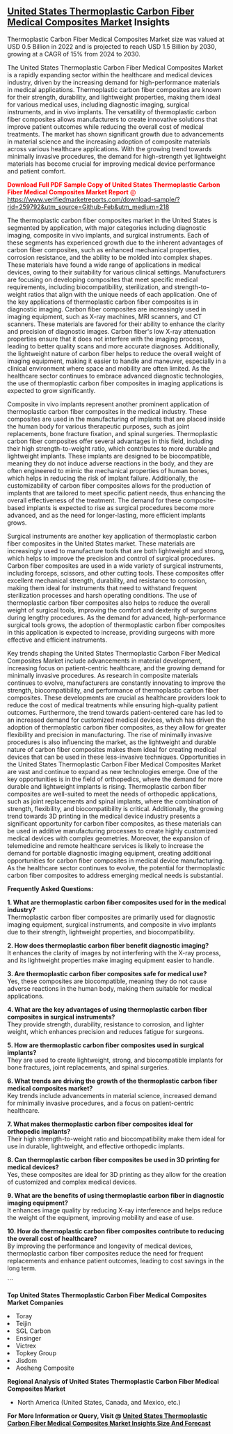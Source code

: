 <h2><a href="https://www.verifiedmarketreports.com/download-sample/?rid=259792&amp;utm_source=Github-Feb&amp;utm_medium=218" target="_blank">United States Thermoplastic Carbon Fiber Medical Composites Market</a> Insights</h2><p>Thermoplastic Carbon Fiber Medical Composites Market size was valued at USD 0.5 Billion in 2022 and is projected to reach USD 1.5 Billion by 2030, growing at a CAGR of 15% from 2024 to 2030.</p><p> <p>The United States Thermoplastic Carbon Fiber Medical Composites Market is a rapidly expanding sector within the healthcare and medical devices industry, driven by the increasing demand for high-performance materials in medical applications. Thermoplastic carbon fiber composites are known for their strength, durability, and lightweight properties, making them ideal for various medical uses, including diagnostic imaging, surgical instruments, and in vivo implants. The versatility of thermoplastic carbon fiber composites allows manufacturers to create innovative solutions that improve patient outcomes while reducing the overall cost of medical treatments. The market has shown significant growth due to advancements in material science and the increasing adoption of composite materials across various healthcare applications. With the growing trend towards minimally invasive procedures, the demand for high-strength yet lightweight materials has become crucial for improving medical device performance and patient comfort. <p><span class=""><span style="color: #ff0000;"><strong>Download Full PDF Sample Copy of United States Thermoplastic Carbon Fiber Medical Composites Market Report</strong> @ </span><a href="https://www.verifiedmarketreports.com/download-sample/?rid=259792&amp;utm_source=Github-Feb&amp;utm_medium=218" target="_blank">https://www.verifiedmarketreports.com/download-sample/?rid=259792&amp;utm_source=Github-Feb&amp;utm_medium=218</a></span></p></p> <p>The thermoplastic carbon fiber composites market in the United States is segmented by application, with major categories including diagnostic imaging, composite in vivo implants, and surgical instruments. Each of these segments has experienced growth due to the inherent advantages of carbon fiber composites, such as enhanced mechanical properties, corrosion resistance, and the ability to be molded into complex shapes. These materials have found a wide range of applications in medical devices, owing to their suitability for various clinical settings. Manufacturers are focusing on developing composites that meet specific medical requirements, including biocompatibility, sterilization, and strength-to-weight ratios that align with the unique needs of each application. One of the key applications of thermoplastic carbon fiber composites is in diagnostic imaging. Carbon fiber composites are increasingly used in imaging equipment, such as X-ray machines, MRI scanners, and CT scanners. These materials are favored for their ability to enhance the clarity and precision of diagnostic images. Carbon fiber's low X-ray attenuation properties ensure that it does not interfere with the imaging process, leading to better quality scans and more accurate diagnoses. Additionally, the lightweight nature of carbon fiber helps to reduce the overall weight of imaging equipment, making it easier to handle and maneuver, especially in a clinical environment where space and mobility are often limited. As the healthcare sector continues to embrace advanced diagnostic technologies, the use of thermoplastic carbon fiber composites in imaging applications is expected to grow significantly.</p> <p>Composite in vivo implants represent another prominent application of thermoplastic carbon fiber composites in the medical industry. These composites are used in the manufacturing of implants that are placed inside the human body for various therapeutic purposes, such as joint replacements, bone fracture fixation, and spinal surgeries. Thermoplastic carbon fiber composites offer several advantages in this field, including their high strength-to-weight ratio, which contributes to more durable and lightweight implants. These implants are designed to be biocompatible, meaning they do not induce adverse reactions in the body, and they are often engineered to mimic the mechanical properties of human bones, which helps in reducing the risk of implant failure. Additionally, the customizability of carbon fiber composites allows for the production of implants that are tailored to meet specific patient needs, thus enhancing the overall effectiveness of the treatment. The demand for these composite-based implants is expected to rise as surgical procedures become more advanced, and as the need for longer-lasting, more efficient implants grows.</p> <p>Surgical instruments are another key application of thermoplastic carbon fiber composites in the United States market. These materials are increasingly used to manufacture tools that are both lightweight and strong, which helps to improve the precision and control of surgical procedures. Carbon fiber composites are used in a wide variety of surgical instruments, including forceps, scissors, and other cutting tools. These composites offer excellent mechanical strength, durability, and resistance to corrosion, making them ideal for instruments that need to withstand frequent sterilization processes and harsh operating conditions. The use of thermoplastic carbon fiber composites also helps to reduce the overall weight of surgical tools, improving the comfort and dexterity of surgeons during lengthy procedures. As the demand for advanced, high-performance surgical tools grows, the adoption of thermoplastic carbon fiber composites in this application is expected to increase, providing surgeons with more effective and efficient instruments.</p> <p>Key trends shaping the United States Thermoplastic Carbon Fiber Medical Composites Market include advancements in material development, increasing focus on patient-centric healthcare, and the growing demand for minimally invasive procedures. As research in composite materials continues to evolve, manufacturers are constantly innovating to improve the strength, biocompatibility, and performance of thermoplastic carbon fiber composites. These developments are crucial as healthcare providers look to reduce the cost of medical treatments while ensuring high-quality patient outcomes. Furthermore, the trend towards patient-centered care has led to an increased demand for customized medical devices, which has driven the adoption of thermoplastic carbon fiber composites, as they allow for greater flexibility and precision in manufacturing. The rise of minimally invasive procedures is also influencing the market, as the lightweight and durable nature of carbon fiber composites makes them ideal for creating medical devices that can be used in these less-invasive techniques. Opportunities in the United States Thermoplastic Carbon Fiber Medical Composites Market are vast and continue to expand as new technologies emerge. One of the key opportunities is in the field of orthopedics, where the demand for more durable and lightweight implants is rising. Thermoplastic carbon fiber composites are well-suited to meet the needs of orthopedic applications, such as joint replacements and spinal implants, where the combination of strength, flexibility, and biocompatibility is critical. Additionally, the growing trend towards 3D printing in the medical device industry presents a significant opportunity for carbon fiber composites, as these materials can be used in additive manufacturing processes to create highly customized medical devices with complex geometries. Moreover, the expansion of telemedicine and remote healthcare services is likely to increase the demand for portable diagnostic imaging equipment, creating additional opportunities for carbon fiber composites in medical device manufacturing. As the healthcare sector continues to evolve, the potential for thermoplastic carbon fiber composites to address emerging medical needs is substantial.</p> <p><strong>Frequently Asked Questions:</strong></p> <p><strong>1. What are thermoplastic carbon fiber composites used for in the medical industry?</strong><br>Thermoplastic carbon fiber composites are primarily used for diagnostic imaging equipment, surgical instruments, and composite in vivo implants due to their strength, lightweight properties, and biocompatibility.</p> <p><strong>2. How does thermoplastic carbon fiber benefit diagnostic imaging?</strong><br>It enhances the clarity of images by not interfering with the X-ray process, and its lightweight properties make imaging equipment easier to handle.</p> <p><strong>3. Are thermoplastic carbon fiber composites safe for medical use?</strong><br>Yes, these composites are biocompatible, meaning they do not cause adverse reactions in the human body, making them suitable for medical applications.</p> <p><strong>4. What are the key advantages of using thermoplastic carbon fiber composites in surgical instruments?</strong><br>They provide strength, durability, resistance to corrosion, and lighter weight, which enhances precision and reduces fatigue for surgeons.</p> <p><strong>5. How are thermoplastic carbon fiber composites used in surgical implants?</strong><br>They are used to create lightweight, strong, and biocompatible implants for bone fractures, joint replacements, and spinal surgeries.</p> <p><strong>6. What trends are driving the growth of the thermoplastic carbon fiber medical composites market?</strong><br>Key trends include advancements in material science, increased demand for minimally invasive procedures, and a focus on patient-centric healthcare.</p> <p><strong>7. What makes thermoplastic carbon fiber composites ideal for orthopedic implants?</strong><br>Their high strength-to-weight ratio and biocompatibility make them ideal for use in durable, lightweight, and effective orthopedic implants.</p> <p><strong>8. Can thermoplastic carbon fiber composites be used in 3D printing for medical devices?</strong><br>Yes, these composites are ideal for 3D printing as they allow for the creation of customized and complex medical devices.</p> <p><strong>9. What are the benefits of using thermoplastic carbon fiber in diagnostic imaging equipment?</strong><br>It enhances image quality by reducing X-ray interference and helps reduce the weight of the equipment, improving mobility and ease of use.</p> <p><strong>10. How do thermoplastic carbon fiber composites contribute to reducing the overall cost of healthcare?</strong><br>By improving the performance and longevity of medical devices, thermoplastic carbon fiber composites reduce the need for frequent replacements and enhance patient outcomes, leading to cost savings in the long term.</p> ```</p><p><strong>Top United States Thermoplastic Carbon Fiber Medical Composites Market Companies</strong></p><div data-test-id=""><p><li>Toray</li><li> Teijin</li><li> SGL Carbon</li><li> Ensinger</li><li> Victrex</li><li> Topkey Group</li><li> Jisdom</li><li> Aosheng Composite</li></p><div><strong>Regional Analysis of&nbsp;United States Thermoplastic Carbon Fiber Medical Composites Market</strong></div><ul><li dir="ltr"><p dir="ltr">North America&nbsp;(United States, Canada, and Mexico, etc.)</p></li></ul><p><strong>For More Information or Query, Visit @&nbsp;</strong><strong><a href="https://www.verifiedmarketreports.com/product/thermoplastic-carbon-fiber-medical-composites-market/?utm_source=Github-Feb&amp;utm_medium=218" target="_blank">United States Thermoplastic Carbon Fiber Medical Composites Market Insights Size And Forecast</a></strong></p></div>
